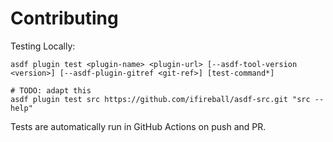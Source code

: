 # Contributing

Testing Locally:

```shell
asdf plugin test <plugin-name> <plugin-url> [--asdf-tool-version <version>] [--asdf-plugin-gitref <git-ref>] [test-command*]

# TODO: adapt this
asdf plugin test src https://github.com/ifireball/asdf-src.git "src --help"
```

Tests are automatically run in GitHub Actions on push and PR.
